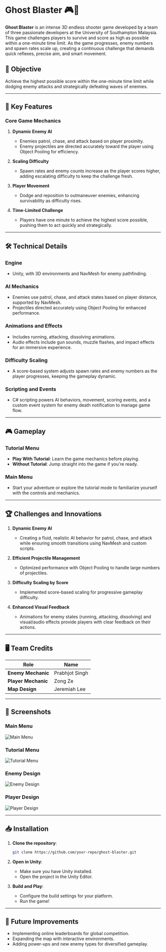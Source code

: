 # Ghost Blaster 🎮👻

**Ghost Blaster** is an intense 3D endless shooter game developed by a team of three passionate developers at the University of Southampton Malaysia. This game challenges players to survive and score as high as possible within a one-minute time limit. As the game progresses, enemy numbers and spawn rates scale up, creating a continuous challenge that demands quick reflexes, precise aim, and smart movement.  

## 🎯 Objective

Achieve the highest possible score within the one-minute time limit while dodging enemy attacks and strategically defeating waves of enemies.  

---

## 🚀 Key Features

### Core Game Mechanics
1. **Dynamic Enemy AI**  
   - Enemies patrol, chase, and attack based on player proximity.  
   - Enemy projectiles are directed accurately toward the player using Object Pooling for efficiency.  

2. **Scaling Difficulty**  
   - Spawn rates and enemy counts increase as the player scores higher, adding escalating difficulty to keep the challenge fresh.  

3. **Player Movement**  
   - Dodge and reposition to outmaneuver enemies, enhancing survivability as difficulty rises.  

4. **Time-Limited Challenge**  
   - Players have one minute to achieve the highest score possible, pushing them to act quickly and strategically.  

---

## 🛠 Technical Details

### Engine  
- Unity, with 3D environments and NavMesh for enemy pathfinding.  

### AI Mechanics  
- Enemies use patrol, chase, and attack states based on player distance, supported by NavMesh.  
- Projectiles directed accurately using Object Pooling for enhanced performance.  

### Animations and Effects  
- Includes running, attacking, dissolving animations.  
- Audio effects include gun sounds, muzzle flashes, and impact effects for an immersive experience.  

### Difficulty Scaling  
- A score-based system adjusts spawn rates and enemy numbers as the player progresses, keeping the gameplay dynamic.  

### Scripting and Events  
- C# scripting powers AI behaviors, movement, scoring events, and a custom event system for enemy death notification to manage game flow.  

---

## 🎮 Gameplay

### Tutorial Menu  
- **Play With Tutorial**: Learn the game mechanics before playing.  
- **Without Tutorial**: Jump straight into the game if you're ready.  

### Main Menu  
- Start your adventure or explore the tutorial mode to familiarize yourself with the controls and mechanics.  

---

## 🏆 Challenges and Innovations  

1. **Dynamic Enemy AI**  
   - Creating a fluid, realistic AI behavior for patrol, chase, and attack while ensuring smooth transitions using NavMesh and custom scripts.  

2. **Efficient Projectile Management**  
   - Optimized performance with Object Pooling to handle large numbers of projectiles.  

3. **Difficulty Scaling by Score**  
   - Implemented score-based scaling for progressive gameplay difficulty.  

4. **Enhanced Visual Feedback**  
   - Animations for enemy states (running, attacking, dissolving) and visual/audio effects provide players with clear feedback on their actions.  

---

## 🖥 Team Credits  

| Role                | Name          |  
|---------------------|---------------|  
| **Enemy Mechanic**  | Prabhjot Singh |  
| **Player Mechanic** | Zong Ze        |  
| **Map Design**      | Jeremiah Lee   |  

---

## 📸 Screenshots  

### Main Menu  
![Main Menu](Images/Main%20Menu.png)  

### Tutorial Menu  
![Tutorial Menu](Images/Tutorial%20Menu.png)  

### Enemy Design  
![Enemy Design](Images/Enemy%20Design.png)  

### Player Design  
![Player Design](Images/Player%20Design.png)  

---

## 📥 Installation  

1. **Clone the repository**:  
   ```bash  
   git clone https://github.com/your-repo/ghost-blaster.git  
   ```  

2. **Open in Unity**:  
   - Make sure you have Unity installed.  
   - Open the project in the Unity Editor.  

3. **Build and Play**:  
   - Configure the build settings for your platform.  
   - Run the game!  

---

## 🔧 Future Improvements  

- Implementing online leaderboards for global competition.  
- Expanding the map with interactive environments.  
- Adding power-ups and new enemy types for diversified gameplay.  
